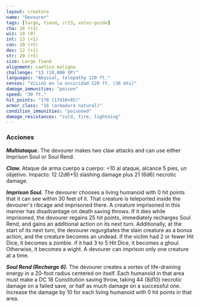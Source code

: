```yaml
---
layout: creature
name: "Devourer"
tags: [large, fiend, cr13, volos-guide]
cha: 16 (+3)
wis: 10 (0)
int: 13 (+1)
con: 20 (+5)
dex: 12 (+1)
str: 20 (+5)
size: Large fiend
alignment: caótico maligno
challenge: "13 (10,000 XP)"
languages: "Abyssal, telepathy 120 ft."
senses: "Visión en la oscuridad 120 ft. (36 mts)"
damage_immunities: "poison"
speed: "30 ft."
hit_points: "178 (17d10+85)"
armor_class: "16 (armadura natural)"
condition_immunities: "poisoned"
damage_resistances: "cold, fire, lightning"
---
```


### Acciones

***Multiataque.*** The devourer makes two claw attacks and can use either Imprison Soul or Soul Rend.

***Claw.*** Ataque de arma cuerpo a cuerpo: +10 al ataque, alcance 5 pies, un objetivo. Impacto: 12 (2d6+5) slashing damage plus 21 (6d6) necrotic damage.

***Imprison Soul.*** The devourer chooses a living humanoid with 0 hit points that it can see within 30 feet of it. That creature is teleported inside the devourer's ribcage and imprisoned there. A creature imprisoned in this manner has disadvantage on death saving throws. If it dies while imprisoned, the devourer regains 25 hit points, immediately recharges Soul Rend, and gains an additional action on its next turn. Additionally, at the start of its next turn, the devourer regurgitates the slain creature as a bonus action, and the creature becomes an undead. If the victim had 2 or fewer Hit Dice, it becomes a zombie. if it had 3 to 5 Hit Dice, it becomes a ghoul. Otherwise, it becomes a wight. A devourer can imprison only one creature at a time.

***Soul Rend (Recharge 6).*** The devourer creates a vortex of life-draining energy in a 20-foot radius centered on itself. Each humanoid in that area must make a DC 18 Constitution saving throw, taking 44 (8d10) necrotic damage on a failed save, or half as much damage on a successful one. Increase the damage by 10 for each living humanoid with 0 hit points in that area.